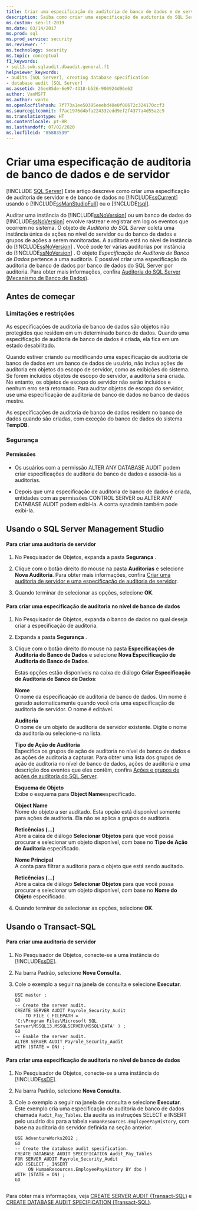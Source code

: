 ```yaml
---
title: Criar uma especificação de auditoria de banco de dados e de servidor
description: Saiba como criar uma especificação de auditoria do SQL Server e do banco de dados com o SQL Server Management Studio ou o T-SQL (Transact-SQL).
ms.custom: seo-lt-2019
ms.date: 03/14/2017
ms.prod: sql
ms.prod_service: security
ms.reviewer: ''
ms.technology: security
ms.topic: conceptual
f1_keywords:
- sql13.swb.sqlaudit.dbaudit.general.f1
helpviewer_keywords:
- audits [SQL Server], creating database specification
- database audit [SQL Server]
ms.assetid: 26ee85de-6e97-4318-b526-900924d96e62
author: VanMSFT
ms.author: vanto
ms.openlocfilehash: 7f773a1ee50395eeebd40e0f08672c324170ccf3
ms.sourcegitcommit: f7ac1976d4bfa224332edd9ef2f4377a4d55a2c9
ms.translationtype: HT
ms.contentlocale: pt-BR
ms.lasthandoff: 07/02/2020
ms.locfileid: "85883539"
---
```

# <a name="create-a-server-audit-and-database-audit-specification"></a>Criar uma especificação de auditoria de banco de dados e de servidor
[!INCLUDE [SQL Server](../../../includes/applies-to-version/sqlserver.md)]
  Este artigo descreve como criar uma especificação de auditoria de servidor e de banco de dados no [!INCLUDE[ssCurrent](../../../includes/sscurrent-md.md)] usando o [!INCLUDE[ssManStudioFull](../../../includes/ssmanstudiofull-md.md)] ou o [!INCLUDE[tsql](../../../includes/tsql-md.md)].  
  
 Auditar uma instância do [!INCLUDE[ssNoVersion](../../../includes/ssnoversion-md.md)] ou um banco de dados do [!INCLUDE[ssNoVersion](../../../includes/ssnoversion-md.md)] envolve rastrear e registrar em log os eventos que ocorrem no sistema. O objeto de *Auditoria do SQL Server* coleta uma instância única de ações no nível do servidor ou do banco de dados e grupos de ações a serem monitoradas. A auditoria está no nível de instância do [!INCLUDE[ssNoVersion](../../../includes/ssnoversion-md.md)] . Você pode ter várias auditorias por instância do [!INCLUDE[ssNoVersion](../../../includes/ssnoversion-md.md)] . O objeto *Especificação de Auditoria de Banco de Dados* pertence a uma auditoria. É possível criar uma especificação da auditoria de banco de dados por banco de dados do SQL Server por auditoria. Para obter mais informações, confira [Auditoria do SQL Server &#40;Mecanismo de Banco de Dados&#41;](../../../relational-databases/security/auditing/sql-server-audit-database-engine.md).  
  
 ##  <a name="before-you-begin"></a><a name="BeforeYouBegin"></a> Antes de começar  
  
###  <a name="limitations-and-restrictions"></a><a name="Restrictions"></a> Limitações e restrições  
 As especificações de auditoria de banco de dados são objetos não protegidos que residem em um determinado banco de dados. Quando uma especificação de auditoria de banco de dados é criada, ela fica em um estado desabilitado.  
  
 Quando estiver criando ou modificando uma especificação de auditoria de banco de dados em um banco de dados de usuário, não inclua ações de auditoria em objetos do escopo de servidor, como as exibições do sistema. Se forem incluídos objetos de escopo do servidor, a auditoria será criada. No entanto, os objetos de escopo do servidor não serão incluídos e nenhum erro será retornado. Para auditar objetos de escopo do servidor, use uma especificação de auditoria de banco de dados no banco de dados mestre.  
  
 As especificações de auditoria de banco de dados residem no banco de dados quando são criadas, com exceção do banco de dados do sistema **TempDB**.  
  
###  <a name="security"></a><a name="Security"></a> Segurança  
  
####  <a name="permissions"></a><a name="Permissions"></a> Permissões  
  
-   Os usuários com a permissão ALTER ANY DATABASE AUDIT podem criar especificações de auditoria de banco de dados e associá-las a auditorias.  
  
-   Depois que uma especificação de auditoria de banco de dados é criada, entidades com as permissões CONTROL SERVER ou ALTER ANY DATABASE AUDIT podem exibi-la. A conta sysadmin também pode exibi-la.  
  
##  <a name="using-sql-server-management-studio"></a><a name="SSMSProcedure"></a> Usando o SQL Server Management Studio  
  
#### <a name="to-create-a-server-audit"></a>Para criar uma auditoria de servidor  
  
1.  No Pesquisador de Objetos, expanda a pasta **Segurança** .  
  
2.  Clique com o botão direito do mouse na pasta **Auditorias** e selecione **Nova Auditoria**. Para obter mais informações, confira [Criar uma auditoria de servidor e uma especificação de auditoria de servidor](../../../relational-databases/security/auditing/create-a-server-audit-and-server-audit-specification.md).  
  
3.  Quando terminar de selecionar as opções, selecione **OK**.  

#### <a name="to-create-a-database-level-audit-specification"></a>Para criar uma especificação de auditoria no nível de banco de dados  
  
1.  No Pesquisador de Objetos, expanda o banco de dados no qual deseja criar a especificação de auditoria.  
  
2.  Expanda a pasta **Segurança** .  
  
3.  Clique com o botão direito do mouse na pasta **Especificações de Auditoria do Banco de Dados** e selecione **Nova Especificação de Auditoria do Banco de Dados**.  
  
     Estas opções estão disponíveis na caixa de diálogo **Criar Especificação de Auditoria de Banco de Dados**:  
  
     **Nome**  
     O nome da especificação de auditoria de banco de dados. Um nome é gerado automaticamente quando você cria uma especificação de auditoria de servidor. O nome é editável.  
  
     **Auditoria**  
     O nome de um objeto de auditoria de servidor existente. Digite o nome da auditoria ou selecione-o na lista.  
  
     **Tipo de Ação de Auditoria**  
     Especifica os grupos de ação de auditoria no nível de banco de dados e as ações de auditoria a capturar. Para obter uma lista dos grupos de ação de auditoria no nível de banco de dados, ações de auditoria e uma descrição dos eventos que eles contêm, confira [Ações e grupos de ações de auditoria do SQL Server](../../../relational-databases/security/auditing/sql-server-audit-action-groups-and-actions.md).  
  
     **Esquema de Objeto**  
     Exibe o esquema para **Object Name**especificado.  
  
     **Object Name**  
     Nome do objeto a ser auditado. Esta opção está disponível somente para ações de auditoria. Ela não se aplica a grupos de auditoria.  
  
     **Reticências (...)**  
     Abre a caixa de diálogo **Selecionar Objetos** para que você possa procurar e selecionar um objeto disponível, com base no **Tipo de Ação de Auditoria** especificado.  
  
     **Nome Principal**  
     A conta para filtrar a auditoria para o objeto que está sendo auditado.  
  
     **Reticências (...)**  
     Abre a caixa de diálogo **Selecionar Objetos** para que você possa procurar e selecionar um objeto disponível, com base no **Nome do Objeto** especificado.  
  
4.  Quando terminar de selecionar as opções, selecione **OK**.  
  
##  <a name="using-transact-sql"></a><a name="TsqlProcedure"></a> Usando o Transact-SQL  
  
#### <a name="to-create-a-server-audit"></a>Para criar uma auditoria de servidor  
  
1.  No Pesquisador de Objetos, conecte-se a uma instância do [!INCLUDE[ssDE](../../../includes/ssde-md.md)].  
  
2.  Na barra Padrão, selecione **Nova Consulta**.  
  
3.  Cole o exemplo a seguir na janela de consulta e selecione **Executar**.  
  
    ```  
    USE master ;  
    GO  
    -- Create the server audit.   
    CREATE SERVER AUDIT Payrole_Security_Audit  
        TO FILE ( FILEPATH =   
    'C:\Program Files\Microsoft SQL Server\MSSQL13.MSSQLSERVER\MSSQL\DATA' ) ;   
    GO  
    -- Enable the server audit.   
    ALTER SERVER AUDIT Payrole_Security_Audit   
    WITH (STATE = ON) ;  
    ```  
  
#### <a name="to-create-a-database-level-audit-specification"></a>Para criar uma especificação de auditoria no nível de banco de dados  
  
1.  No Pesquisador de Objetos, conecte-se a uma instância do [!INCLUDE[ssDE](../../../includes/ssde-md.md)].  
  
2.  Na barra Padrão, selecione **Nova Consulta**.  
  
3.  Cole o exemplo a seguir na janela de consulta e selecione **Executar**. Este exemplo cria uma especificação de auditoria de banco de dados chamada `Audit_Pay_Tables`. Ela audita as instruções SELECT e INSERT pelo usuário `dbo` para a tabela `HumanResources.EmployeePayHistory`, com base na auditoria do servidor definida na seção anterior.  
  
    ```  
    USE AdventureWorks2012 ;   
    GO  
    -- Create the database audit specification.   
    CREATE DATABASE AUDIT SPECIFICATION Audit_Pay_Tables  
    FOR SERVER AUDIT Payrole_Security_Audit  
    ADD (SELECT , INSERT  
         ON HumanResources.EmployeePayHistory BY dbo )   
    WITH (STATE = ON) ;   
    GO  
  
    ```  
  
 Para obter mais informações, veja [CREATE SERVER AUDIT &#40;Transact-SQL&#41;](../../../t-sql/statements/create-server-audit-transact-sql.md) e [CREATE DATABASE AUDIT SPECIFICATION &#40;Transact-SQL&#41;](../../../t-sql/statements/create-database-audit-specification-transact-sql.md).  
  
  
